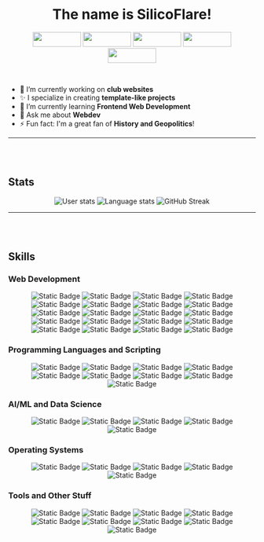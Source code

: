 <h1 align="center">The name is SilicoFlare!</h1>
<p align="center">
  <img src='https://pesu-badges-api.vercel.app/badge/pesu' width='98px' height='30px' />
  <img src='https://pesu-badges-api.vercel.app/badge/hackerspace' width='98px' height='30px' />
  <img src='https://pesu-badges-api.vercel.app/badge/nexus' width='98px' height='30px' />
  <img src='https://pesu-badges-api.vercel.app/badge/research-et-al' width='98px' height='30px' />
  <img src='https://pesu-badges-api.vercel.app/badge/qqc-rr' width='98px' height='30px' />
</p><br>

- 🔭 I’m currently working on **club websites**
- ✨ I specialize in creating **template-like projects**
- 🌱 I’m currently learning **Frontend Web Development**
- 💬 Ask me about **Webdev**
- ⚡ Fun fact: I'm a great fan of **History and Geopolitics**!

---
<br><br>

## Stats
<p align="center">
  <img alt="User stats" src="https://github-readme-stats.vercel.app/api?username=silicoflare&show_icons=true&theme=transparent">
  <img alt="Language stats" src="https://github-readme-stats.vercel.app/api/top-langs/?username=silicoflare&theme=transparent&layout=compact">
  <img src="https://github-readme-streak-stats.herokuapp.com?user=silicoflare&theme=transparent&border_radius=5.1" alt="GitHub Streak" />
</p>

---
<br><br>

## Skills

### Web Development
<p align="center">
  <img alt="Static Badge" src="https://img.shields.io/badge/HTML5-E34F26?style=for-the-badge&logo=html5&logoColor=white"> 
  <img alt="Static Badge" src="https://img.shields.io/badge/CSS3-1572B6?style=for-the-badge&logo=css3&logoColor=white"> 
  <img alt="Static Badge" src="https://img.shields.io/badge/TailwindCSS-06B6D4?style=for-the-badge&logo=tailwindcss&logoColor=white">
  <img alt="Static Badge" src="https://img.shields.io/badge/Sass-CC6699?style=for-the-badge&logo=sass&logoColor=white">
  <img alt="Static Badge" src="https://img.shields.io/badge/JS-F7DF1E?style=for-the-badge&logo=javascript&logoColor=black">
  <img alt="Static Badge" src="https://img.shields.io/badge/Typescript-3178C6?style=for-the-badge&logo=typescript&logoColor=white">
  <img alt="Static Badge" src="https://img.shields.io/badge/jQuery-0769AD?style=for-the-badge&logo=jquery&logoColor=white">
  <img alt="Static Badge" src="https://img.shields.io/badge/React-61DAFB?style=for-the-badge&logo=react&logoColor=white">
  <img alt="Static Badge" src="https://img.shields.io/badge/Vue-4FC08D?style=for-the-badge&logo=vue.js&logoColor=white">
  <img alt="Static Badge" src="https://img.shields.io/badge/Next.js-black?style=for-the-badge&logo=nextdotjs&logoColor=white">
  <img alt="Static Badge" src="https://img.shields.io/badge/Vite-646CFF?style=for-the-badge&logo=vite&logoColor=white">
  <img alt="Static Badge" src="https://img.shields.io/badge/express.js-%23404d59.svg?style=for-the-badge&logo=express&logoColor=%2361DAFB">
  <img alt="Static Badge" src="https://img.shields.io/badge/Flask-black?style=for-the-badge&logo=flask&logoColor=white">
  <img alt="Static Badge" src="https://img.shields.io/badge/FastAPI-009688?style=for-the-badge&logo=fastapi&logoColor=white">
  <img alt="Static Badge" src="https://img.shields.io/badge/Node.js-339933?style=for-the-badge&logo=node.js&logoColor=white">
  <img alt="Static Badge" src="https://img.shields.io/badge/Vercel-black?style=for-the-badge&logo=vercel&logoColor=white">
  <img alt="Static Badge" src="https://img.shields.io/badge/JSON-black?style=for-the-badge&logo=json&logoColor=white">
  <img alt="Static Badge" src="https://img.shields.io/badge/Nodemon-76D04B?style=for-the-badge&logo=nodemon&logoColor=white">
  <img alt="Static Badge" src="https://img.shields.io/badge/NPM-CB3837?style=for-the-badge&logo=npm&logoColor=white">
  <img alt="Static Badge" src="https://img.shields.io/badge/Yarn-2C8EBB?style=for-the-badge&logo=yarn&logoColor=white">
</p>


### Programming Languages and Scripting
<p align="center">
  <img alt="Static Badge" src="https://img.shields.io/badge/Python-3776AB?style=for-the-badge&logo=python&logoColor=white"> 
  <img alt="Static Badge" src="https://img.shields.io/badge/Bash-4EAA25?style=for-the-badge&logo=gnubash&logoColor=white">
  <img alt="Static Badge" src="https://img.shields.io/badge/Dockerfile-2496ED?style=for-the-badge&logo=docker&logoColor=white">
  <img alt="Static Badge" src="https://img.shields.io/badge/C-A8B9CC?style=for-the-badge&logo=c&logoColor=white">
  <img alt="Static Badge" src="https://img.shields.io/badge/c%2B%2B-00599C?style=for-the-badge&logo=cplusplus&logoColor=white">
  <img alt="Static Badge" src="https://img.shields.io/badge/java-black?style=for-the-badge&logo=openjdk&logoColor=white">
  <img alt="Static Badge" src="https://img.shields.io/badge/Windows%20Batch-4D4D4D?style=for-the-badge&logo=windowsterminal&logoColor=white">
  <img alt="Static Badge" src="https://img.shields.io/badge/Rust-black?style=for-the-badge&logo=rust&logoColor=white">
  <img alt="Static Badge" src="https://img.shields.io/badge/R-276DC3?style=for-the-badge&logo=R">
</p>


### AI/ML and Data Science
<p align="center">
  <img alt="Static Badge" src="https://img.shields.io/badge/Google%20Colab-F9AB00?style=for-the-badge&logo=googlecolab&logoColor=white">
  <img alt="Static Badge" src="https://img.shields.io/badge/Jupyter-F37626?style=for-the-badge&logo=jupyter&logoColor=white">
  <img alt="Static Badge" src="https://img.shields.io/badge/SKLearn-F7931E?style=for-the-badge&logo=scikitlearn&logoColor=white">
  <img alt="Static Badge" src="https://img.shields.io/badge/NumPy-013243?style=for-the-badge&logo=numpy&logoColor=white">
  <img alt="Static Badge" src="https://img.shields.io/badge/pandas-150458?style=for-the-badge&logo=pandas&logoColor=white">
</p>

### Operating Systems
<p align="center">
  <img alt="Static Badge" src="https://img.shields.io/badge/Fedora-51A2DA?style=for-the-badge&logo=fedora&logoColor=white">
  <img alt="Static Badge" src="https://img.shields.io/badge/Ubuntu-E95420?style=for-the-badge&logo=ubuntu&logoColor=white">
  <img alt="Static Badge" src="https://img.shields.io/badge/Pop!__OS-48B9C7?style=for-the-badge&logo=popos&logoColor=white">
  <img alt="Static Badge" src="https://img.shields.io/badge/Kali_Linux-557C94?style=for-the-badge&logo=kalilinux&logoColor=white">
  <img alt="Static Badge" src="https://img.shields.io/badge/Windows-0078D4?style=for-the-badge&logo=windows&logoColor=white">
</p>

### Tools and Other Stuff
<p align="center">
  <img alt="Static Badge" src="https://img.shields.io/badge/VS%20Code-007ACC?style=for-the-badge&logo=visualstudiocode&logoColor=white">
  <img alt="Static Badge" src="https://img.shields.io/badge/Neovim-57A143?style=for-the-badge&logo=neovim&logoColor=white">
  <img alt="Static Badge" src="https://img.shields.io/badge/Markdown-black?style=for-the-badge&logo=markdown&logoColor=white">
  <img alt="Static Badge" src="https://img.shields.io/badge/Git-F05032?style=for-the-badge&logo=git&logoColor=white">
  <img alt="Static Badge" src="https://img.shields.io/badge/Obsidian-7C3AED?style=for-the-badge&logo=obsidian&logoColor=white">
  <img alt="Static Badge" src="https://img.shields.io/badge/Docker-2496ED?style=for-the-badge&logo=docker&logoColor=white">
  <img alt="Static Badge" src="https://img.shields.io/badge/MongoDB-47A248?style=for-the-badge&logo=mongodb&logoColor=white">
  <img alt="Static Badge" src="https://img.shields.io/badge/Insomnia-4000BF?style=for-the-badge&logo=insomnia&logoColor=white">
  <img alt="Static Badge" src="https://img.shields.io/badge/Postman-FF6C37?style=for-the-badge&logo=postman&logoColor=white">
</p>

<!--
---
<br><br>

## My Projects

### Linkaholic
Linkaholic is a link manager site with high customizability.
-->
